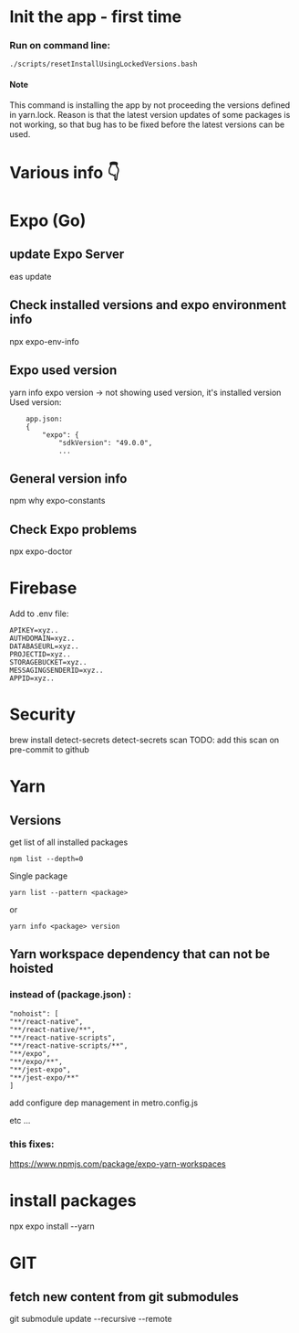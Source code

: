 # Init the app - first time

### Run on command line:

`./scripts/resetInstallUsingLockedVersions.bash`

#### Note

This command is installing the app by not proceeding the versions defined in yarn.lock.
Reason is that the latest version updates of some packages is not working,
so that bug has to be fixed before the latest versions can be used.

# Various info 👇

# Expo (Go)

## update Expo Server

eas update

## Check installed versions and expo environment info

npx expo-env-info

## Expo used version

yarn info expo version -> not showing used version, it's installed version
Used version:

```
    app.json:
    {
        "expo": {
            "sdkVersion": "49.0.0",
            ...
```

## General version info

npm why expo-constants

## Check Expo problems

npx expo-doctor

# Firebase

Add to .env file:

```
APIKEY=xyz..
AUTHDOMAIN=xyz..
DATABASEURL=xyz..
PROJECTID=xyz..
STORAGEBUCKET=xyz..
MESSAGINGSENDERID=xyz..
APPID=xyz..
```

# Security

brew install detect-secrets
detect-secrets scan
TODO: add this scan on pre-commit to github

# Yarn

## Versions

get list of all installed packages

`npm list --depth=0`

Single package

`yarn list --pattern <package>`

or

`yarn info <package> version`

## Yarn workspace dependency that can not be hoisted

### instead of (package.json) :

```
"nohoist": [
"**/react-native",
"**/react-native/**",
"**/react-native-scripts",
"**/react-native-scripts/**",
"**/expo",
"**/expo/**",
"**/jest-expo",
"**/jest-expo/**"
]
```

add configure dep management in metro.config.js

etc ...

### this fixes:

https://www.npmjs.com/package/expo-yarn-workspaces

# install packages

npx expo install --yarn

# GIT

## fetch new content from git submodules

git submodule update --recursive --remote
